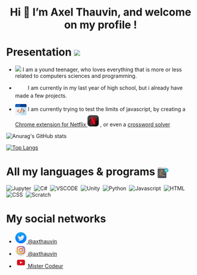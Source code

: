 <h1 align = "center"> Hi 👋 I’m Axel Thauvin, and welcome on my profile ! </h1>

<h1> Presentation  <img src="https://image.flaticon.com/icons/png/512/1527/1527031.png" width = 40px> </h1> 


- <img src="https://cdn.icon-icons.com/icons2/2351/PNG/512/logo_telegram_airplane_air_plane_paper_airplane_icon_143169.png" width = 30px> I am a yound teenager, who loves everything that is more or less related to computers sciences and programming.


- <img src="./graduation-hat-white.svg" width = 30px style="vertical-align:middle"> I am currently in my last year of high school, but i already have made a few projects.

- <img src="./web-development.svg" width = 30px style="vertical-align:middle"> I am currently trying to test the limits of javascript, by creating a <a href="https://github.com/Globateur/Netflix-better-marks"> Chrome extension for Netflix <img src="./Netflix-icon.png" width=30px></a> , or even a  <a href = "https://programmemotscroises.github.io/">crossword solver</a>

<!--

![Anurag's GitHub stats](https://github-readme-stats.vercel.app/api?username=globateur&show_icons=true&theme=synthwave)
-->


![Anurag's GitHub stats](https://github-readme-stats.vercel.app/api?username=axthauvin&show_icons=true&theme=radical)

[![Top Langs](https://github-readme-stats.vercel.app/api/top-langs/?username=axthauvin&theme=radical)](https://github.com/anuraghazra/github-readme-stats)


# All my languages & programs <img src="./code.svg" width = 30px style="vertical-align:middle">
![Jupyter](https://img.shields.io/badge/Jupyter-white?style=plastic&logo=Jupyter)&nbsp;
![C#](https://img.shields.io/badge/C-sharp-white?style=plastic&logo=c-sharp)&nbsp;
![VSCODE](https://img.shields.io/badge/Visual-studio-white?style=plastic&logo=visual-studio&logoColor=007ACC)&nbsp;
![Unity](https://img.shields.io/badge/Unity-white?style=plastic&logo=unity&logoColor=09090c)&nbsp;
![Python](https://img.shields.io/badge/Python-white?style=plastic&logo=python&logoColor=386e9c)&nbsp;
![Javascript](https://img.shields.io/badge/Javascript-white?style=plastic&logo=javascript)&nbsp;
![HTML](https://img.shields.io/badge/Html-white?style=plastic&logo=html5)&nbsp;
![CSS](https://img.shields.io/badge/Css-white?style=plastic&logo=css3&logoColor=007ACC)&nbsp;
![Scratch](https://img.shields.io/badge/Scratch-white?style=plastic&logo=scratch)&nbsp;


# My social networks

- <a href = "https://twitter.com/axthauvin"> <img src="./twitter.png" width = 30px> @axthauvin</a> 
- <a href = "https://instagram.com/axthauvin"> <img src="./instagram.png" width = 30px> @axthauvin</a> 
- <a href = "https://www.youtube.com/channel/UCF6zpti-ice10f9RInxHyFA"> <img src="./youtube.png" width = 30px> Mister Codeur</a> 


<!---
Globateur/Globateur is a ✨ special ✨ repository because its `README.md` (this file) appears on your GitHub profile.
You can click the Preview link to take a look at your changes.
--->
